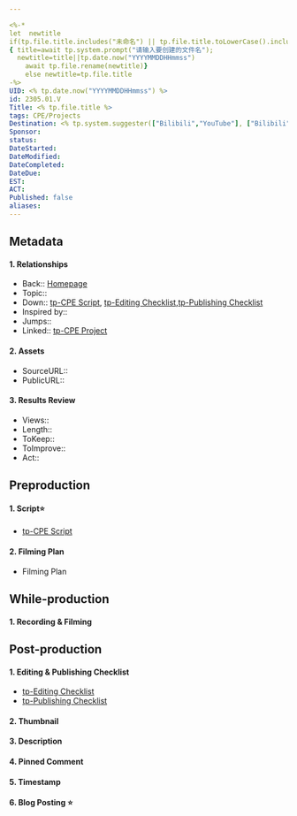 ```yaml
---

<%-* 
let  newtitle
if(tp.file.title.includes("未命名") || tp.file.title.toLowerCase().includes("untitled")) 
{ title=await tp.system.prompt("请输入要创建的文件名");
  newtitle=title||tp.date.now("YYYYMMDDHHmmss")
	await tp.file.rename(newtitle)}
	else newtitle=tp.file.title
-%>
UID: <% tp.date.now("YYYYMMDDHHmmss") %>
id: 2305.01.V
Title: <% tp.file.title %> 
tags: CPE/Projects
Destination: <% tp.system.suggester(["Bilibili","YouTube"], ["Bilibili","YouTube"]) %> 
Sponsor: 
status:
DateStarted: 
DateModified: 
DateCompleted:
DateDue:
EST:
ACT:
Published: false
aliases:
---
```

## Metadata
#### 1. Relationships
- Back:: [Homepage](Homepage)  
- Topic:: 
- Down:: [tp-CPE Script](tp-CPE%20Script.md), [tp-Editing Checklist](tp-Editing%20Checklist.md),[tp-Publishing Checklist](tp-Publishing%20Checklist.md)
- Inspired by:: 
- Jumps::  
- Linked:: [tp-CPE Project](tp-CPE%20Project.md)
#### 2. Assets 
- SourceURL::
- PublicURL:: 
#### 3. Results Review
- Views::
- Length::
- ToKeep::
- ToImprove::
- Act::
## Preproduction
#### 1. Script⭐
- [tp-CPE Script](tp-CPE%20Script.md)

#### 2. Filming Plan
- Filming Plan

## While-production
#### 1. Recording & Filming

## Post-production
#### 1. Editing & Publishing Checklist
- [tp-Editing Checklist](tp-Editing%20Checklist.md)
- [tp-Publishing Checklist](tp-Publishing%20Checklist.md)

#### 2. Thumbnail

#### 3. Description

#### 4. Pinned Comment

#### 5. Timestamp

#### 6. Blog Posting ⭐

